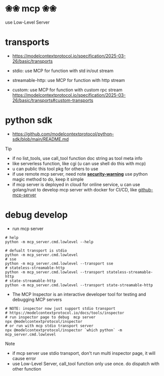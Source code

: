 # ❀❀ mcp ❀❀
use Low-Level Server

# transports
- https://modelcontextprotocol.io/specification/2025-03-26/basic/transports

- stdio: use MCP for function with std in/out stream
- streamable-http: use MCP for function with http stream
- custom: use MCP for function with custom rpc stream https://modelcontextprotocol.io/specification/2025-03-26/basic/transports#custom-transports

# python sdk
- https://github.com/modelcontextprotocol/python-sdk/blob/main/README.md


> [!TIP]
> - if no list_tools, use call_tool function doc string as tool meta info
> - like serverless function, like cgi (u can use shell do this with mcp)
> - u can public this tool pkg for others to use
> - if use remote mcp server, need note [**security-warning**](https://modelcontextprotocol.io/specification/2025-03-26/basic/transports#security-warning)
> use python magic method to do, keep it simple
> - if mcp server is deployed in cloud for online service, u can use golang/rust to develop mcp server with docker for CI/CD, like [github-mcp-server](https://github.com/github/github-mcp-server)

# debug develop
- run mcp server
```shell
# help
python -m mcp_server.cmd.lowlevel --help

# defualt transport is stdio
python -m mcp_server.cmd.lowlevel
# sse
python -m mcp_server.cmd.lowlevel --transport sse
# stateless-streamable-http
python -m mcp_server.cmd.lowlevel --transport stateless-streamable-http
# state-streamable-http
python -m mcp_server.cmd.lowlevel --transport state-streamable-http
```
- The MCP Inspector is an interactive developer tool for testing and debugging MCP servers
```shell
# NOTE: inspector now just support stdio transport
# https://modelcontextprotocol.io/docs/tools/inspector
# run inspector page to debug  mcp server
npx @modelcontextprotocol/inspector
# or run with mcp stdio transport server 
npx @modelcontextprotocol/inspector `which python` -m mcp_server.cmd.lowlevel
```
> [!NOTE]
> - if mcp server use stdio transport, don't run multi inspector page, it will cause error
> - use Low-Level Server, call_tool function only use once. do dispatch with other function